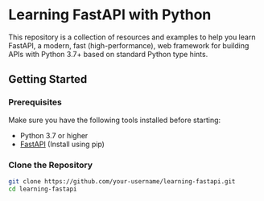 # Learning FastAPI with Python

This repository is a collection of resources and examples to help you learn FastAPI, a modern, fast (high-performance), web framework for building APIs with Python 3.7+ based on standard Python type hints.

## Getting Started

### Prerequisites

Make sure you have the following tools installed before starting:

- Python 3.7 or higher
- [FastAPI](https://fastapi.tiangolo.com/installation/) (Install using pip)

### Clone the Repository

```bash
git clone https://github.com/your-username/learning-fastapi.git
cd learning-fastapi
